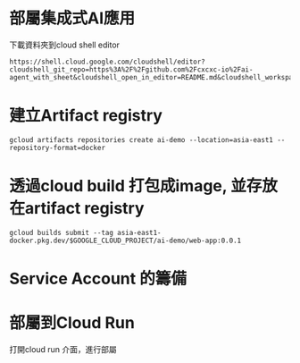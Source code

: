 


# 部屬集成式AI應用

下載資料夾到cloud shell editor

```
https://shell.cloud.google.com/cloudshell/editor?cloudshell_git_repo=https%3A%2F%2Fgithub.com%2Fcxcxc-io%2Fai-agent_with_sheet&cloudshell_open_in_editor=README.md&cloudshell_workspace=gcp_ai_cloud_run
```

# 建立Artifact registry
```
gcloud artifacts repositories create ai-demo --location=asia-east1 --repository-format=docker
```

# 透過cloud build 打包成image, 並存放在artifact registry
```
gcloud builds submit --tag asia-east1-docker.pkg.dev/$GOOGLE_CLOUD_PROJECT/ai-demo/web-app:0.0.1
```

# Service Account 的籌備


# 部屬到Cloud Run

打開cloud run 介面，進行部屬
